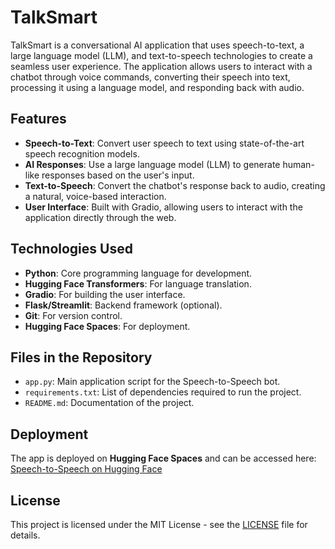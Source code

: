 # TalkSmart

TalkSmart is a conversational AI application that uses speech-to-text, a large language model (LLM), and text-to-speech technologies to create a seamless user experience. The application allows users to interact with a chatbot through voice commands, converting their speech into text, processing it using a language model, and responding back with audio.

## Features

- **Speech-to-Text**: Convert user speech to text using state-of-the-art speech recognition models.
- **AI Responses**: Use a large language model (LLM) to generate human-like responses based on the user's input.
- **Text-to-Speech**: Convert the chatbot's response back to audio, creating a natural, voice-based interaction.
- **User Interface**: Built with Gradio, allowing users to interact with the application directly through the web.

## Technologies Used
- **Python**: Core programming language for development.
- **Hugging Face Transformers**: For language translation.
- **Gradio**: For building the user interface.
- **Flask/Streamlit**: Backend framework (optional).
- **Git**: For version control.
- **Hugging Face Spaces**: For deployment.

## Files in the Repository
- `app.py`: Main application script for the Speech-to-Speech bot.
- `requirements.txt`: List of dependencies required to run the project.
- `README.md`: Documentation of the project.


## Deployment
The app is deployed on **Hugging Face Spaces** and can be accessed here:
[Speech-to-Speech on Hugging Face](https://huggingface.co/spaces/Nanthu22/TalkSmart)



## License
This project is licensed under the MIT License - see the [LICENSE](LICENSE) file for details.
